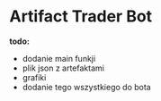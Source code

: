 # Artifact Trader Bot
**todo:**
- dodanie main funkji
- plik json z artefaktami
- grafiki
- dodanie tego wszystkiego do bota

